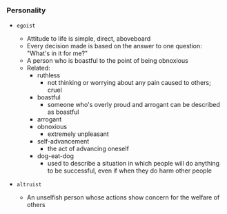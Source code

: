 
### Personality

* `egoist`
  * Attitude to life is simple, direct, aboveboard
  * Every decision made is based on the answer to one question: "What's in it for me?"
  * A person who is boastful to the point of being obnoxious
  * Related:
    * ruthless
      * not thinking or worrying about any pain caused to others; cruel
    * boastful
      * someone who's overly proud and arrogant can be described as boastful
    * arrogant
    * obnoxious
      * extremely unpleasant
    * self-advancement
      * the act of advancing oneself
    * dog-eat-dog
      * used to describe a situation in which people will do anything to be successful, even if when they do harm other people


* `altruist`
  * An unselfish person whose actions show concern for the welfare of others